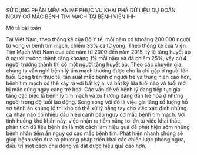 SỬ DỤNG PHẦN MỀM KNIME PHỤC VỤ KHAI PHÁ DỮ LIỆU DỰ ĐOÁN NGUY CƠ MẮC BỆNH TIM MẠCH TẠI BỆNH VIỆN IHH

Mô tả bài toán

Tại Việt Nam, theo thống kê của Bộ Y tế, mỗi năm có khoảng 200.000 người tử vong vì bệnh tim mạch, chiếm 33% ca tử vong. Theo thống kê của Viện Tim Mạch Việt Nam qua các năm từ 2000 đến năm 2015, tỷ lệ tăng huyết áp ở người trưởng thành tăng khoảng 1% mỗi năm và đã chiếm 25%, vậy cứ 4 người trưởng thành thì có một người tăng huyết áp.
Theo các chuyên gia, chúng ta vẫn nghĩ bệnh lý tim mạch thường được cho là chỉ gặp ở người lớn tuổi. Song trên thực tế, tần suất mắc bệnh ở người trẻ và trung niên cao hơn, bệnh tim mạch có thể xảy ra với bất kỳ ai và bất kỳ lứa tuổi nào và tuổi mới bị mắc cũng ngày càng trẻ hoá. Các vấn đề về bệnh lý đang tiếp tục gia tăng đặc biệc là bệnh lý tim mạch và xu hướng đang dần trẻ hóa ở những người trong độ tuổi lao động. Song song với đó là việc gia tăng số lượng hồ sơ bệnh án khủng lồ thì khó có thể xử lý bằng tay cho việc xác định những cá nhân nào có nhiều dấu hiệu cảnh báo nguy cơ mắc bệnh tim mạch.
Với tình huống khó khăn này, việc nhận ra tiềm năng to lớn từ việc khai thác, phân tích dữ liệu bệnh án là một cách làm hiệu quả để phát hiện sớm những bênh nhân tiềm ẩn nguy cơ cao mắc bệnh tim. Phát hiện nhanh chóng sẽ giúp bệnh viện đưa ra phương pháp triển khai các chiến lược phòng ngừa, điều trị một cách chủ động và đạt được hiểu quả cao hơn.
